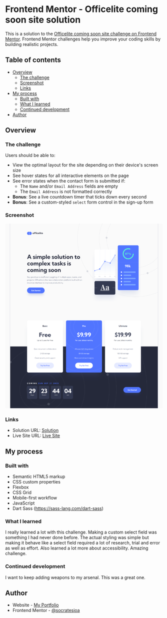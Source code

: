 # Frontend Mentor - Officelite coming soon site solution

This is a solution to the [Officelite coming soon site challenge on Frontend Mentor](https://www.frontendmentor.io/challenges/officelite-coming-soon-site-M4DIPNz8g). Frontend Mentor challenges help you improve your coding skills by building realistic projects.

## Table of contents

- [Overview](#overview)
  - [The challenge](#the-challenge)
  - [Screenshot](#screenshot)
  - [Links](#links)
- [My process](#my-process)
  - [Built with](#built-with)
  - [What I learned](#what-i-learned)
  - [Continued development](#continued-development)
- [Author](#author)

## Overview

### The challenge

Users should be able to:

- View the optimal layout for the site depending on their device's screen size
- See hover states for all interactive elements on the page
- See error states when the contact form is submitted if:
  - The `Name` and/or `Email Address` fields are empty
  - The `Email Address` is not formatted correctly
- **Bonus**: See a live countdown timer that ticks down every second
- **Bonus**: See a custom-styled `select` form control in the sign-up form

### Screenshot

![](./screenshot.png)

### Links

- Solution URL: [Solution](https://github.com/socratesioa/officelite-coming-soon)
- Live Site URL: [Live Site](https://socratesioa.github.io/officelite-coming-soon)

## My process

### Built with

- Semantic HTML5 markup
- CSS custom properties
- Flexbox
- CSS Grid
- Mobile-first workflow
- JavaScript
- Dart Sass (https://sass-lang.com/dart-sass)

### What I learned

I really learned a lot with this challenge. Making a custom select field was something I had never done before. The actual styling was simple but making it behave like a select field required a lot of research, trial and error as well as effort. Also learned a lot more about accessibility. Amazing challenge.

### Continued development

I want to keep adding weapons to my arsenal. This was a great one.

## Author

- Website - [My Portfolio](https://portfolio.thisissocrates.com/)
- Frontend Mentor - [@socratesioa](https://www.frontendmentor.io/profile/socratesioa)
